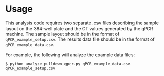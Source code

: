 # Usage
This analysis code requires two separate .csv files describing the sample layout on the 384-well plate and the CT values generated by the qPCR machine. The sample layout should be in the format of `qPCR_example_setup.csv`. The results data file should be in the format of `qPCR_example_data.csv`.

For example, the following will analyze the example data files:

`$ python analyze_pulldown_qpcr.py qPCR_example_data.csv qPCR_example_setup.csv`
